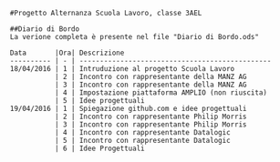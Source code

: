        
       #Progetto Alternanza Scuola Lavoro, classe 3AEL
       
       ##Diario di Bordo
       La verione completa è presente nel file "Diario di Bordo.ods"
       
       Data       |Ora| Descrizione
       ---------- | - | -----------------------------------------------
       18/04/2016 | 1 | Intruduzione al progetto Scuola Lavoro 
                  | 2 | Incontro con rappresentante della MANZ AG
                  | 3 | Incontro con rappresentante della MANZ AG
                  | 4 | Impostazione piattaforma AMPLIO (non riuscita)
                  | 5 | Idee progettuali
       19/04/2016 | 1 | Spiegazione github.com e idee progettuali
                  | 2 | Incontro con rappresentante Philip Morris
                  | 3 | Incontro con rappresentante Philip Morris
                  | 4 | Incontro con rappresentante Datalogic
                  | 5 | Incontro con rappresentante Datalogic
                  | 6 | Idee Progettuali
